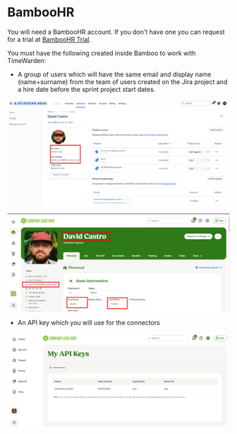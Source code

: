 # BambooHR
You will need a BambooHR account. If you don't have one you can request for a trial at <a href="https://www.bamboohr.com/signup/" target="_blank">BambooHR Trial</a>.

You must have the following created inside Bamboo to work with TimeWarden:

* A group of users which will have the same email and display name (name+surname) from the team of users created on the Jira project and a hire date before the sprint project start dates.

![](../images/jira_user.png)

![](../images/bamboo_user.png)

* An API key which you will use for the connectors

![](../images/bamboo_api_key.png)
